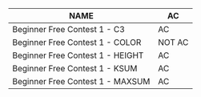 |NAME|AC|
|---|---|
|Beginner Free Contest 1 - C3|AC|
|Beginner Free Contest 1 - COLOR|NOT AC|
|Beginner Free Contest 1 - HEIGHT|AC|
|Beginner Free Contest 1 - KSUM|AC|
|Beginner Free Contest 1 - MAXSUM|AC|
